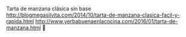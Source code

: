 Tarta de manzana clásica sin base	http://blogmegasilvita.com/2014/10/tarta-de-manzana-clasica-facil-y-rapida.html	http://www.yerbabuenaenlacocina.com/2016/01/tarta-de-manzana.html
਍